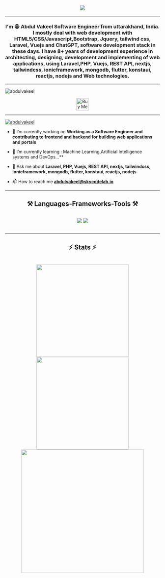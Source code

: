 <h1 align="center">
    <img src="https://readme-typing-svg.herokuapp.com/?font=Righteous&size=35&center=true&vCenter=true&width=500&height=70&duration=4000&lines=Hi+There!+👋;+I'm+Abdul+Vakeel!;" />
</h1>
   <hr/>
<h3 align="center">I'm 😀 Abdul Vakeel Software Engineer from uttarakhand, India. I mostly deal with web development with HTML5/CSS/Javascript,Bootstrap, Jquery, tailwind css, Laravel, Vuejs and ChatGPT, software development stack in these days. I have 8+ years of development experience in architecting, designing, development and implementing of web applications, using Laravel,PHP, Vuejs, REST API, nextjs, tailwindcss, ionicframework, mongodb, flutter, konstaui, reactjs, nodejs and Web technologies.</h3>

   <hr/>
<p align="left"> <img src="https://komarev.com/ghpvc/?username=abdulvakeel&label=Profile%20views&color=0e75b6&style=flat" alt="abdulvakeel" /> </p>


<div align="center">
<a href='https://www.buymeacoffee.com/abdulvakeel' target='_blank'><img height='40' style='border:0px;height:40px;' src='https://storage.ko-fi.com/cdn/kofi1.png?v=3' border='0' alt='Buy Me a Coffee at ko-fi.com' /></a>
</div>

   <hr/>

<p align="left"> <a href="https://github.com/ryo-ma/github-profile-trophy"><img src="https://github-profile-trophy.vercel.app/?username=abdulvakeel" alt="abdulvakeel" /></a> </p>

- 🔭 I’m currently working on **Working as a Software Engineer and contributing to frontend and backend for building web applications and portals**

- 🌱 I’m currently learning : Machine Learning,Artificial Intelligence systems and DevOps...**

- 💬 Ask me about **Laravel, PHP, Vuejs, REST API, nextjs, tailwindcss, ionicframework, mongodb, flutter, konstaui, reactjs, nodejs**

- 📫 How to reach me **abdulvakeel@skycodelab.io**
 <hr/>
 
<h2 align="center">⚒️ Languages-Frameworks-Tools ⚒️</h2>
<br/>
<div align="center">
    <img src="https://skillicons.dev/icons?i=react,bootstrap,laravel,mui,html,css,vscode,flutter,github,figma,tailwind,git,r" />
    <img src="https://skillicons.dev/icons?i=nodejs,vuejs,nextjs,javascript,typescript,express,firebase,mongodb,c,java,nextjs,mysql" /><br>
</div>

<br/>
<hr/>


<div align=center>
    <h2 align="center">⚡ Stats ⚡</h2>
<br>
    
<img width=300  align="center" src="https://github-readme-stats.vercel.app/api?username=abdulvakeel&count_private=true&show_icons=true&theme=react&rank_icon=github&border_radius=10"  />


<img width=300 align="center" src="https://github-readme-streak-stats.herokuapp.com/?user=abdulvakeel&count_private=true&theme=react&border_radius=10"  />


<img width=400  align="center"  src="https://github-readme-stats.vercel.app/api/top-langs?username=abdulvakeel&show_icons=true&hide=HTML&langs_count=8&layout=compact&theme=react&border_radius=10&exclude_repo=github-readme-stats"  />

</div>

<br/>

